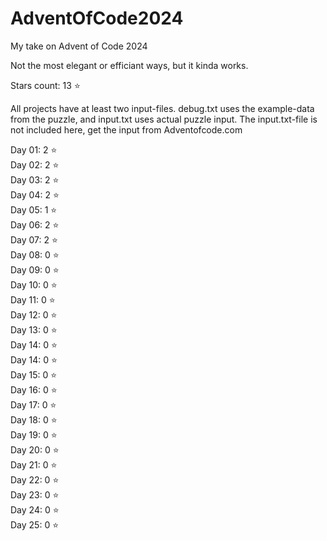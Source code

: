 # AdventOfCode2024
My take on Advent of Code 2024

Not the most elegant or efficiant ways, but it kinda works.

Stars count: 13 :star: 

All projects have at least two input-files. debug.txt uses the example-data from the puzzle, and input.txt uses actual puzzle input.
The input.txt-file is not included here, get the input from Adventofcode.com

Day 01: 2 :star:  
Day 02: 2 :star:  
Day 03: 2 :star:  
Day 04: 2 :star:  
Day 05: 1 :star:  
Day 06: 2 :star:  
Day 07: 2 :star:  
Day 08: 0 :star:  
Day 09: 0 :star:  
Day 10: 0 :star:  
Day 11: 0 :star:  
Day 12: 0 :star:  
Day 13: 0 :star:  
Day 14: 0 :star:  
Day 14: 0 :star:  
Day 15: 0 :star:  
Day 16: 0 :star:  
Day 17: 0 :star:  
Day 18: 0 :star:  
Day 19: 0 :star:  
Day 20: 0 :star:  
Day 21: 0 :star:  
Day 22: 0 :star:  
Day 23: 0 :star:  
Day 24: 0 :star:  
Day 25: 0 :star:
